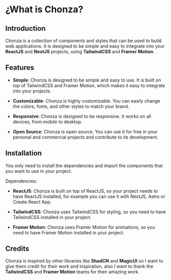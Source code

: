 # ¿What is Chonza?

## Introduction

Chonza is a collection of components and styles that can be used to build web applications. It is designed to be simple and easy to integrate into your **ReactJS** and **NextJS** projects, using **TailwindCSS** and **Framer Motion**.

## Features

- **Simple**: Chonza is designed to be simple and easy to use. It is built on top of TailwindCSS and Framer Motion, which makes it easy to integrate into your projects.

- **Customizable**: Chonza is highly customizable. You can easily change the colors, fonts, and other styles to match your brand.

- **Responsive**: Chonza is designed to be responsive. It works on all devices, from mobile to desktop.

- **Open Source**: Chonza is open source. You can use it for free in your personal and commercial projects and contribute to its development.

## Installation

You only need to install the dependencies and import the components that you want to use in your project.

Dependencies:

- **ReactJS**: Chonza is built on top of ReactJS, so your project needs to have ReactJS installed, for example you can use it with NextJS, Astro or Create React App.

- **TailwindCSS**: Chonza uses TailwindCSS for styling, so you need to have TailwindCSS installed in your project.

- **Framer Motion**: Chonza uses Framer Motion for animations, so you need to have Framer Motion installed in your project.

## Credits

Chonza is inspired by other libraries like **ShadCN** and **MagicUI** so I want to give them credit for their work and inspiration, also I want to thank the **TailwindCSS** and **Framer Motion** teams for their amazing work.
